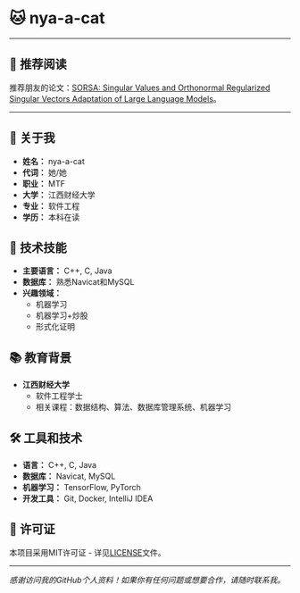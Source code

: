 # 🐱 nya-a-cat

---

## 📖 推荐阅读

推荐朋友的论文：[SORSA: Singular Values and Orthonormal Regularized Singular Vectors Adaptation of Large Language Models](https://github.com/Gunale0926/SORSA)。

---

## 👤 关于我

- **姓名：** nya-a-cat
- **代词：** 她/她
- **职业：** MTF
- **大学：** 江西财经大学
- **专业：** 软件工程
- **学历：** 本科在读

## 💼 技术技能

- **主要语言：** C++, C, Java
- **数据库：** 熟悉Navicat和MySQL
- **兴趣领域：**
  - 机器学习
  - 机器学习+炒股
  - 形式化证明

## 📚 教育背景

- **江西财经大学**
  - 软件工程学士
  - 相关课程：数据结构、算法、数据库管理系统、机器学习

## 🛠️ 工具和技术

- **语言：** C++, C, Java
- **数据库：** Navicat, MySQL
- **机器学习：** TensorFlow, PyTorch
- **开发工具：** Git, Docker, IntelliJ IDEA

## 📄 许可证

本项目采用MIT许可证 - 详见[LICENSE](LICENSE)文件。

---

_感谢访问我的GitHub个人资料！如果你有任何问题或想要合作，请随时联系我。_
